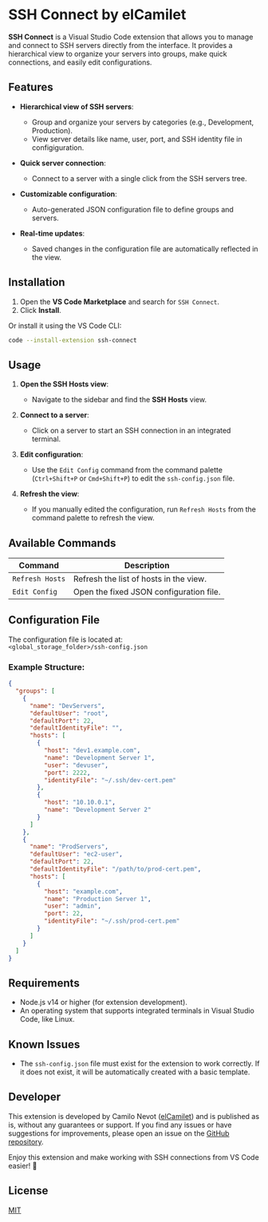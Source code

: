 
# SSH Connect by elCamilet

**SSH Connect** is a Visual Studio Code extension that allows you to manage and connect to SSH servers directly from the interface. It provides a hierarchical view to organize your servers into groups, make quick connections, and easily edit configurations.

## Features

- **Hierarchical view of SSH servers**:
  - Group and organize your servers by categories (e.g., Development, Production).
  - View server details like name, user, port, and SSH identity file in configiguration.

- **Quick server connection**:
  - Connect to a server with a single click from the SSH servers tree.

- **Customizable configuration**:
  - Auto-generated JSON configuration file to define groups and servers.

- **Real-time updates**:
  - Saved changes in the configuration file are automatically reflected in the view.


## Installation

1. Open the **VS Code Marketplace** and search for `SSH Connect`.
2. Click **Install**.

Or install it using the VS Code CLI:

```bash
code --install-extension ssh-connect
```

## Usage

1. **Open the SSH Hosts view**:
   - Navigate to the sidebar and find the **SSH Hosts** view.

2. **Connect to a server**:
   - Click on a server to start an SSH connection in an integrated terminal.

3. **Edit configuration**:
   - Use the `Edit Config` command from the command palette (`Ctrl+Shift+P` or `Cmd+Shift+P`) to edit the `ssh-config.json` file.

4. **Refresh the view**:
   - If you manually edited the configuration, run `Refresh Hosts` from the command palette to refresh the view.

## Available Commands

| Command                          | Description                                      |
|----------------------------------|--------------------------------------------------|
| `Refresh Hosts`     | Refresh the list of hosts in the view.           |
| `Edit Config`       | Open the fixed JSON configuration file.          |

## Configuration File

The configuration file is located at:  
`<global_storage_folder>/ssh-config.json`

### Example Structure:

```json
{
  "groups": [
    {
      "name": "DevServers",
      "defaultUser": "root",
      "defaultPort": 22,
      "defaultIdentityFile": "",
      "hosts": [
        {
          "host": "dev1.example.com",
          "name": "Development Server 1",
          "user": "devuser",
          "port": 2222,
          "identityFile": "~/.ssh/dev-cert.pem"
        },
        {
          "host": "10.10.0.1",
          "name": "Development Server 2"
        }
      ]
    },
    {
      "name": "ProdServers",
      "defaultUser": "ec2-user",
      "defaultPort": 22,
      "defaultIdentityFile": "/path/to/prod-cert.pem",
      "hosts": [
        {
          "host": "example.com",
          "name": "Production Server 1",
          "user": "admin",
          "port": 22,
          "identityFile": "~/.ssh/prod-cert.pem"
        }
      ]
    }
  ]
}
```

## Requirements

- Node.js v14 or higher (for extension development).
- An operating system that supports integrated terminals in Visual Studio Code, like Linux. 

## Known Issues

- The `ssh-config.json` file must exist for the extension to work correctly. If it does not exist, it will be automatically created with a basic template.

## Developer

This extension is developed by Camilo Nevot ([elCamilet](https://github.com/elcamilet)) and is published as is, without any guarantees or support. If you find any issues or have suggestions for improvements, please open an issue on the [GitHub repository](https://github.com/elcamilet/ssh-connect).

Enjoy this extension and make working with SSH connections from VS Code easier! 🚀

## License

[MIT](https://github.com/elcamilet/ssh-connect/blob/master/LICENSE)
